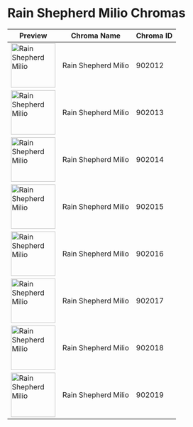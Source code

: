 # Rain Shepherd Milio Chromas

| Preview | Chroma Name | Chroma ID |
|---|---|---|
| <img src='https://raw.communitydragon.org/latest/plugins/rcp-be-lol-game-data/global/default/v1/champion-chroma-images/902/902012.png' alt='Rain Shepherd Milio' width='100'> | Rain Shepherd Milio | 902012 |
| <img src='https://raw.communitydragon.org/latest/plugins/rcp-be-lol-game-data/global/default/v1/champion-chroma-images/902/902013.png' alt='Rain Shepherd Milio' width='100'> | Rain Shepherd Milio | 902013 |
| <img src='https://raw.communitydragon.org/latest/plugins/rcp-be-lol-game-data/global/default/v1/champion-chroma-images/902/902014.png' alt='Rain Shepherd Milio' width='100'> | Rain Shepherd Milio | 902014 |
| <img src='https://raw.communitydragon.org/latest/plugins/rcp-be-lol-game-data/global/default/v1/champion-chroma-images/902/902015.png' alt='Rain Shepherd Milio' width='100'> | Rain Shepherd Milio | 902015 |
| <img src='https://raw.communitydragon.org/latest/plugins/rcp-be-lol-game-data/global/default/v1/champion-chroma-images/902/902016.png' alt='Rain Shepherd Milio' width='100'> | Rain Shepherd Milio | 902016 |
| <img src='https://raw.communitydragon.org/latest/plugins/rcp-be-lol-game-data/global/default/v1/champion-chroma-images/902/902017.png' alt='Rain Shepherd Milio' width='100'> | Rain Shepherd Milio | 902017 |
| <img src='https://raw.communitydragon.org/latest/plugins/rcp-be-lol-game-data/global/default/v1/champion-chroma-images/902/902018.png' alt='Rain Shepherd Milio' width='100'> | Rain Shepherd Milio | 902018 |
| <img src='https://raw.communitydragon.org/latest/plugins/rcp-be-lol-game-data/global/default/v1/champion-chroma-images/902/902019.png' alt='Rain Shepherd Milio' width='100'> | Rain Shepherd Milio | 902019 |
